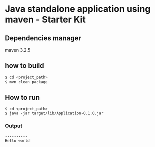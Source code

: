 # Java standalone application using maven - Starter Kit


## Dependencies manager
maven 3.2.5

## how to build
```bash
$ cd <project_path>
$ mvn clean package
```

## How to run
```
$ cd <project_path>
$ java -jar target/lib/Application-0.1.0.jar
```

### Output

```
----------
Hello world
```

